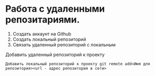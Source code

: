 # Работа с удаленными репозитариями.
1. Создать аккаунт на Github
2. Создать локальный репозиторий
3. Связать удаленный репозиторий с локальным

Добавить удаленный репозиторий к проекту
```
Добавить локальный репозиторий к проекту git remote add<Имя для репозитория><url - адрес репозитория в сети>
```
